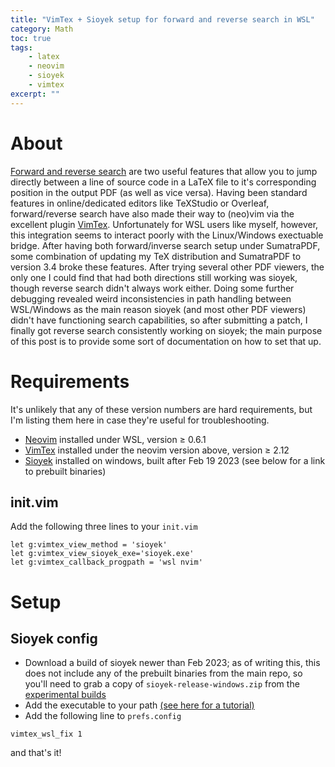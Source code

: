 ```yaml
---
title: "VimTex + Sioyek setup for forward and reverse search in WSL"
category: Math
toc: true
tags: 
    - latex
    - neovim
    - sioyek
    - vimtex
excerpt: ""
---
```

# About
[Forward and reverse search](https://www.overleaf.com/blog/forward-and-reverse-search-in-sharelatex-2014-04-10) are two useful features that allow you to jump directly between a line of source code in a LaTeX file to it's corresponding position in the output PDF (as well as vice versa). 
Having been standard features in online/dedicated editors like TeXStudio or Overleaf, forward/reverse search have also made their way to (neo)vim via the excellent plugin [VimTex](https://github.com/lervag/vimtex).
Unfortunately for WSL users like myself, however, this integration seems to interact poorly with the Linux/Windows exectuable bridge.
After having both forward/inverse search setup under SumatraPDF, some combination of updating my TeX distribution and SumatraPDF to version 3.4 broke these features. 
After trying several other PDF viewers, the only one I could find that had both directions still working was sioyek, though reverse search didn't always work either.
Doing some further debugging revealed weird inconsistencies in path handling between WSL/Windows as the main reason sioyek (and most other PDF viewers) didn't have functioning search capabilities, so after submitting a patch, I finally got reverse search consistently working on sioyek; the main purpose of this post is to provide some sort of documentation on how to set that up.
# Requirements
It's unlikely that any of these version numbers are hard requirements, but I'm listing them here in case they're useful for troubleshooting.
- [Neovim](https://neovim.io/) installed under WSL, version ≥ 0.6.1
- [VimTex](https://github.com/lervag/vimtex) installed under the neovim version above, version ≥ 2.12
- [Sioyek](https://sioyek.info/) installed on windows, built after Feb 19 2023 (see below for a link to prebuilt binaries)
## init.vim
Add the following three lines to your `init.vim`
```vim
let g:vimtex_view_method = 'sioyek'
let g:vimtex_view_sioyek_exe='sioyek.exe'
let g:vimtex_callback_progpath = 'wsl nvim'
```
# Setup
## Sioyek config
- Download a build of sioyek newer than Feb 2023; as of writing this, this does not include any of the prebuilt binaries from the main repo, so you'll need to grab a copy of `sioyek-release-windows.zip` from the [experimental builds](https://github.com/hexomancer/sioyek/releases)
- Add the executable to your path [(see here for a tutorial)](https://linuxhint.com/add-directory-to-path-environment-variables-windows/)
- Add the following line to `prefs.config`
```
vimtex_wsl_fix 1
```
and that's it!
```

